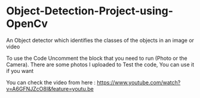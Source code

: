 # Object-Detection-Project-using-OpenCv
An Object detector which identifies the classes of the objects in an image or video 


To use the Code Uncomment the block that you need to run (Photo or the Camera). 
There are some photos I uploaded to Test the code, You can use it if you want

 You can check the video from here : https://www.youtube.com/watch?v=A6GFNJZcO8I&feature=youtu.be
